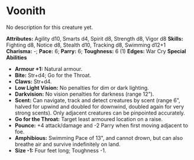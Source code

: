 # Voonith

No description for this creature yet.

**Attributes:** Agility d10, Smarts d4, Spirit d8, Strength d8, Vigor
d8
**Skills:** Fighting d8, Notice d8, Stealth d10, Tracking d8, Swimming
d12+1
**Charisma:** -; **Pace:** 6; **Parry:** 6; **Toughness:** 6 (1)
**Edges:** War Cry
**Special Abilities**

- **Armour +1:** Natural armour.
- **Bite:** Str+d4; Go for the Throat.
- **Claws:** Str+d4.
- **Low Light Vision:** No penalties for dim or dark lighting.
- **Darkvision:** No vision penalties for darkness (range 12").
- **Scent:** Can navigate, track and detect creatures by scent (range
6", halved for upwind and doubled for downwind, doubled again for very
strong scents). Only adjacent creatures can be pinpointed accurately.
- **Go for the Throat:** Target least armoured location on a raise.
- **Pounce:** +4 attack/damage and -2 Parry when first moving adjacent
to foe.
- **Amphibious:** Swimming Pace of 13", and cannot drown, but can also
breathe air and survive indefinitely on land.
- **Size -1:** Four feet long; Toughness -1.
